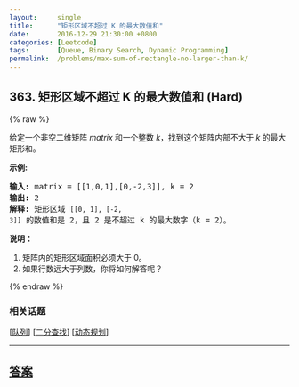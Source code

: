 ```yaml
---
layout:     single
title:      "矩形区域不超过 K 的最大数值和"
date:       2016-12-29 21:30:00 +0800
categories: [Leetcode]
tags:       [Queue, Binary Search, Dynamic Programming]
permalink:  /problems/max-sum-of-rectangle-no-larger-than-k/
---
```


## 363. 矩形区域不超过 K 的最大数值和 (Hard)

{% raw %}

<p>给定一个非空二维矩阵&nbsp;<em>matrix&nbsp;</em>和一个整数<em> k</em>，找到这个矩阵内部不大于 <em>k</em> 的最大矩形和。</p>

<p><strong>示例:</strong></p>

<pre><strong>输入: </strong>matrix = [[1,0,1],[0,-2,3]], k = 2
<strong>输出: </strong>2 
<strong>解释:</strong>&nbsp;矩形区域&nbsp;<code>[[0, 1], [-2, 3]]</code>&nbsp;的数值和是 2，且 2 是不超过 k 的最大数字（k = 2）。
</pre>

<p><strong>说明：</strong></p>

<ol>
	<li>矩阵内的矩形区域面积必须大于 0。</li>
	<li>如果行数远大于列数，你将如何解答呢？</li>
</ol>

{% endraw %}

### 相关话题
  [[队列](https://github.com/openset/leetcode/tree/master/tag/queue/README.md)]
  [[二分查找](https://github.com/openset/leetcode/tree/master/tag/binary-search/README.md)]
  [[动态规划](https://github.com/openset/leetcode/tree/master/tag/dynamic-programming/README.md)]

---

## [答案](https://github.com/openset/leetcode/tree/master/problems/max-sum-of-rectangle-no-larger-than-k)
